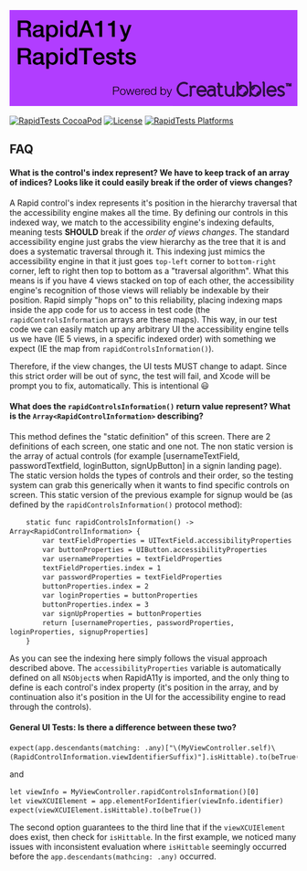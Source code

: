![RapidA11y & RapidTests powered by Creatubbles](Resources/bannerCreatubbles.png)

[![RapidTests CocoaPod](https://img.shields.io/cocoapods/v/RapidTests.svg)](https://cocoapods.org/pods/RapidTests)
[![License](https://img.shields.io/badge/license-MIT-lightgrey.svg)](https://github.com/creatubbles/Rapid/blob/master/LICENSE.md)
[![RapidTests Platforms](https://img.shields.io/cocoapods/p/RapidTests.svg)](https://cocoapods.org/pods/RapidTests)

## FAQ

#### What is the control's index represent? We have to keep track of an array of indices?  Looks like it could easily break if the order of views changes?

A Rapid control's index represents it's position in the hierarchy traversal that the accessibility engine makes all the time. By defining our controls in this indexed way, we match to the accessibility engine's indexing defaults, meaning tests **SHOULD** break if the *order of views changes*. The standard accessibility engine just grabs the view hierarchy as the tree that it is and does a systematic traversal through it. This indexing just mimics the accessibility engine in that it just goes `top-left` corner to `bottom-right` corner, left to right then top to bottom as a "traversal algorithm". What this means is if you have 4 views stacked on top of each other, the accessibility engine's recognition of those views will reliably be indexable by their position. Rapid simply "hops on" to this reliability, placing indexing maps inside the app code for us to access in test code (the `rapidControlsInformation` arrays are these maps). This way, in our test code we can easily match up any arbitrary UI the accessibility engine tells us we have (IE 5 views, in a specific indexed order) with something we expect (IE the map from `rapidControlsInformation()`).


Therefore, if the view changes, the UI tests MUST change to adapt. Since this strict order will be out of sync, the test will fail, and Xcode will be prompt you to fix, automatically. This is intentional :smiley:

#### What does the `rapidControlsInformation()` return value represent? What is the `Array<RapidControlInformation>` describing? 

This method defines the "static definition" of this screen. There are 2 definitions of each screen, one static and one not. The non static version is the array of actual controls (for example [usernameTextField, passwordTextfield, loginButton, signUpButton] in a signin landing page). The static version holds the types of controls and their order, so the testing system can grab this generically when it wants to find specific controls on screen. This static version of the previous example for signup would be (as defined by the `rapidControlsInformation()` protocol method): 

```
    static func rapidControlsInformation() -> Array<RapidControlInformation> {
	    var textFieldProperties = UITextField.accessibilityProperties
		var buttonProperties = UIButton.accessibilityProperties
		var usernameProperties = textFieldProperties
		textFieldProperties.index = 1
		var passwordProperties = textFieldProperties
		buttonProperties.index = 2
		var loginProperties = buttonProperties
		buttonProperties.index = 3
		var signUpProperties = buttonProperties
		return [usernameProperties, passwordProperties, loginProperties, signupProperties]
	}

```

As you can see the indexing here simply follows the visual approach described above. The `accessibilityProperties` variable is automatically defined on all `NSObject`s when RapidA11y is imported, and the only thing to define is each control's index property (it's position in the array, and by continuation also it's position in the UI for the accessibility engine to read through the controls).

#### General UI Tests: Is there a difference between these two?

```
expect(app.descendants(matching: .any)["\(MyViewController.self)\(RapidControlInformation.viewIdentifierSuffix)"].isHittable).to(beTrue())
```

and

```
let viewInfo = MyViewController.rapidControlsInformation()[0]
let viewXCUIElement = app.elementForIdentifier(viewInfo.identifier)
expect(viewXCUIElement.isHittable).to(beTrue())
```

The second option guarantees to the third line that if the `viewXCUIElement` does exist, then check for `isHittable`. 
In the first example, we noticed many issues with inconsistent evaluation where `isHittable` seemingly occurred before
the `app.descendants(mathcing: .any)` occurred. 